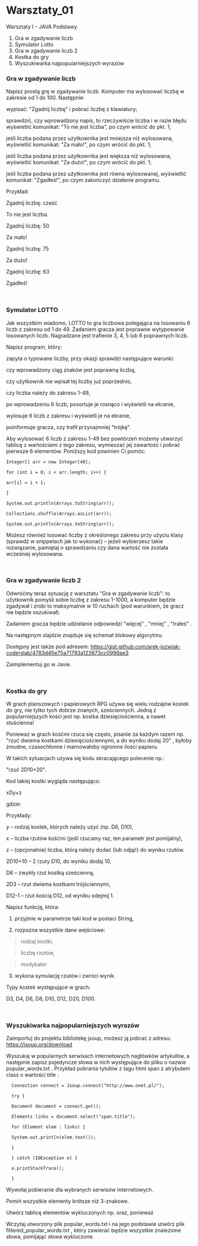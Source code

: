# Warsztaty_01
Warsztaty I - JAVA Podstawy
1. Gra w zgadywanie liczb
2. Symulator Lotto 
3. Gra w zgadywanie liczb 2
4. Kostka do gry
5. Wyszukiwarka najpopularniejszych wyrazów

<h3>Gra w zgadywanie liczb</h3>
Napisz prostą grę w zgadywanie liczb. Komputer ma wylosować liczbę w zakresie od 1 do 100. Następnie:

wypisać: "Zgadnij liczbę" i pobrać liczbę z klawiatury;

sprawdzić, czy wprowadzony napis, to rzeczywiście liczba i w razie błędu wyświetlić komunikat: "To nie jest liczba", po czym wrócić do pkt. 1;

jeśli liczba podana przez użytkownika jest mniejsza niż wylosowana, wyświetlić komunikat: "Za mało!", po czym wrócić do pkt. 1;

jeśli liczba podana przez użytkownika jest większa niż wylosowana, wyświetlić komunikat: "Za dużo!", po czym wrócić do pkt. 1;

jeśli liczba podana przez użytkownika jest równa wylosowanej, wyświetlić komunikat: "Zgadłeś!", po czym zakończyć działanie programu.

Przykład:

Zgadnij liczbę: cześć

To nie jest liczba.

Zgadnij liczbę: 50

Za mało!

Zgadnij liczbę: 75

Za dużo!

Zgadnij liczbę: 63

Zgadłeś!

<br>
<h3>Symulator LOTTO</h3>
Jak wszystkim wiadomo, LOTTO to gra liczbowa polegająca na losowaniu 6 liczb z zakresu od 1 do 49. Zadaniem gracza jest poprawne wytypowanie losowanych liczb. Nagradzane jest trafienie 3, 4, 5 lub 6 poprawnych liczb.

Napisz program, który:

zapyta o typowane liczby, przy okazji sprawdzi następujące warunki:

czy wprowadzony ciąg znaków jest poprawną liczbą,

czy użytkownik nie wpisał tej liczby już poprzednio,

czy liczba należy do zakresu 1-49,

po wprowadzeniu 6 liczb, posortuje je rosnąco i wyświetli na ekranie,

wylosuje 6 liczb z zakresu i wyświetli je na ekranie,

poinformuje gracza, czy trafił przynajmniej "trójkę".

Aby wylosować 6 liczb z zakresu 1-49 bez powtórzeń możemy utworzyć tablicę z wartościami z tego
zakresu, wymieszać jej zawartość i pobrać pierwsze 6 elementów.
Poniższy kod powinien Ci pomóc:

    Integer[] arr = new Integer[49];

    for (int i = 0; i < arr.length; i++) {

    arr[i] = i + 1;

    }

    System.out.println(Arrays.toString(arr));

    Collections.shuffle(Arrays.asList(arr));

    System.out.println(Arrays.toString(arr));


Możesz również losować liczby z określonego zakresu przy użyciu klasy (sprawdź w
snippetach jak to wykonać) – jeżeli wybierzesz takie rozwiązanie, pamiętaj o sprawdzaniu czy dana
wartość nie została wcześniej wylosowana.

<br>
<h3>Gra w zgadywanie liczb 2</h3>

Odwróćmy teraz sytuację z warsztatu "Gra w zgadywanie liczb": to użytkownik pomyśli sobie liczbę z
zakresu 1-1000, a komputer będzie zgadywał i zrobi to maksymalnie w 10 ruchach (pod warunkiem,
że gracz nie będzie oszukiwał).

Zadaniem gracza będzie udzielanie odpowiedzi "więcej"
,
"mniej"
,
"trałeś"
.

Na następnym slajdzie znajduje się schemat blokowy algorytmu.

Dostępny jest także pod adresem: https://gist.github.com/arek-jozwiak-coderslab/4783d45e75a71793a123673cc0998ae3

Zaimplementuj go w Javie.

<br>
<h3>Kostka do gry </h3>

W grach planszowych i papierowych RPG używa się wielu rodzajów kostek do gry, nie tylko tych
dobrze znanych, sześciennych. Jedną z popularniejszych kości jest np. kostka dziesięciościenna, a
nawet stuścienna!

Ponieważ w grach kośćmi rzuca się często, pisanie za każdym razem np.
"rzuć dwiema kostkami
dziesięciościennymi, a do wyniku dodaj 20"
, byłoby żmudne, czasochłonne i marnowałoby ogromne
ilości papieru.

W takich sytuacjach używa się kodu skracającego polecenie np.:

"rzuć 2D10+20".

Kod takiej kostki wygląda następująco:

xDy+z

gdzie:

Przykłady:

y – rodzaj kostek, których należy użyć (np. D6, D10),

x – liczba rzutów kośćmi (jeśli rzucamy raz, ten parametr jest pomijalny),

z – (opcjonalnie) liczba, którą należy dodać (lub odjąć) do wyniku rzutów.

2D10+10 – 2 rzuty D10, do wyniku dodaj 10,

D6 – zwykły rzut kostką sześcienną,

2D3 – rzut dwiema kostkami trójściennymi,

D12-1 – rzut kością D12, od wyniku odejmij 1.

Napisz funkcję, która:

1. przyjmie w parametrze taki kod w postaci String,

2. rozpozna wszystkie dane wejściowe:

> rodzaj kostki,

> liczbę rzutów,

> modykator

3. wykona symulację rzutów i zwróci wynik.

Typy kostek występujące w grach:

D3, D4, D6, D8, D10, D12, D20, D100.


<br>
<h3>Wyszukiwarka najpopularniejszych wyrazów </h3>

Zaimportuj do projektu bibliotekę jsoup, możesz ją pobrać z adresu: https://jsoup.org/download

Wyszukaj w popularnych serwisach internetowych nagłówków artykułów, a następnie zapisz
pojedyncze słowa w nich występujące do pliku o nazwie popular_words.txt . Przykład pobrania
tytułów z tagu html span z atrybutem class o wartości title :

      Connection connect = Jsoup.connect("http://www.onet.pl/");

      try {

      Document document = connect.get();

      Elements links = document.select("span.title");

      for (Element elem : links) {

      System.out.println(elem.text());

      }

      } catch (IOException e) {

      e.printStackTrace();

      }

Wywołaj pobieranie dla wybranych serwisów internetowych.

Pomiń wszystkie elementy krótsze niż 3-znakowe.

Utwórz tablicę elementów wykluczonych np. oraz, ponieważ

Wczytaj utworzony plik popular_words.txt i na jego podstawie utwórz plik filtered_popular_words.txt
, który zawierać będzie wszystkie znalezione słowa, pomijając słowa
wykluczone.
